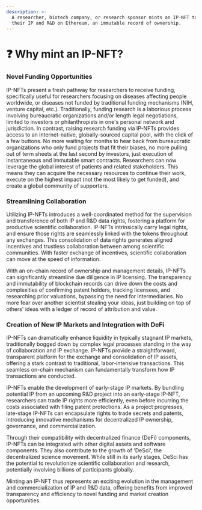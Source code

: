 ```yaml
---
description: >-
  A researcher, biotech company, or research sponsor mints an IP-NFT to tokenize
  their IP and R&D on Ethereum, an immutable record of ownership.
---
```


# ❓ Why mint an IP-NFT?

### **Novel Funding Opportunities**

IP-NFTs present a fresh pathway for researchers to receive funding, specifically useful for researchers focusing on diseases affecting people worldwide, or diseases not funded by traditional funding mechanisms (NIH, venture capital, etc.). Traditionally, funding research is a laborious process involving bureaucratic organizations and/or length legal negotiations, limited to investors or philanthropists in one's personal network and jurisdiction. In contrast, raising research funding via IP-NFTs provides access to an internet-native, globally-sourced capital pool, with the click of a few buttons. No more waiting for months to hear back from bureaucratic organizations who only fund projects that fit their biases, no more pulling out of term sheets at the last second by investors, just execution of instantaneous and immutable smart contracts. Researchers can now leverage the global interest of patients and related stakeholders. This means they can acquire the necessary resources to continue their work, execute on the highest impact (not the most likely to get funded), and create a global community of supporters.&#x20;

### **Streamlining Collaboration**

Utilizing IP-NFTs introduces a well-coordinated method for the supervision and transference of both IP and R\&D data rights, fostering a platform for productive scientific collaboration. IP-NFTs intrinsically carry legal rights, and ensure those rights are seamlessly linked with the tokens throughout any exchanges. This consolidation of data rights generates aligned incentives and trustless collaboration between among scientific communities. With faster exchange of incentives, scientific collaboration can move at the speed of information.&#x20;

With an on-chain record of ownership and management details, IP-NFTs can significantly streamline due diligence in IP licensing. The transparency and immutability of blockchain records can drive down the costs and complexities of confirming patent holders, tracking licensees, and researching prior valuations, bypassing the need for intermediaries. No more fear over another scientist stealing your ideas, just building on top of others' ideas with a ledger of record of attribution and value.&#x20;

### **Creation of New IP Markets and Integration with DeFi**

IP-NFTs can dramatically enhance liquidity in typically stagnant IP markets, traditionally bogged down by complex legal processes standing in the way of collaboration and IP exchange. IP-NFTs provide a straightforward, transparent platform for the exchange and consolidation of IP assets, offering a stark contrast to traditional, labor-intensive transactions. This seamless on-chain mechanism can fundamentally transform how IP transactions are conducted.

IP-NFTs enable the development of early-stage IP markets. By bundling potential IP from an upcoming R\&D project into an early-stage IP-NFT, researchers can trade IP rights more efficiently, even before incurring the costs associated with filing patent protections. As a project progresses, late-stage IP-NFTs can encapsulate rights to trade secrets and patents, introducing innovative mechanisms for decentralized IP ownership, governance, and commercialization.

Through their compatibility with decentralized finance (DeFi) components, IP-NFTs can be integrated with other digital assets and software components. They also contribute to the growth of 'DeSci', the decentralized science movement. While still in its early stages, DeSci has the potential to revolutionize scientific collaboration and research, potentially involving billions of participants globally.



Minting an IP-NFT thus represents an exciting evolution in the management and commercialization of IP and R\&D data, offering benefits from improved transparency and efficiency to novel funding and market creation opportunities.
